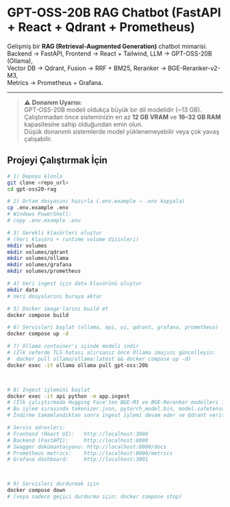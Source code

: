 # GPT-OSS-20B RAG Chatbot (FastAPI + React + Qdrant + Prometheus)

Gelişmiş bir **RAG (Retrieval-Augmented Generation)** chatbot mimarisi.  
Backend → FastAPI, Frontend → React + Tailwind, LLM → GPT-OSS-20B (Ollama),  
Vector DB → Qdrant, Fusion → RRF + BM25, Reranker → BGE-Reranker-v2-M3,  
Metrics → Prometheus + Grafana.

---
> ⚠️ **Donanım Uyarısı:**  
> GPT-OSS-20B modeli oldukça büyük bir dil modelidir (~13 GB).  
> Çalıştırmadan önce sisteminizin en az **12 GB VRAM** ve **16–32 GB RAM** kapasitesine sahip olduğundan emin olun.  
> Düşük donanımlı sistemlerde model yüklenemeyebilir veya çok yavaş çalışabilir.

## Projeyi Çalıştırmak İçin

```bash
# 1) Depoyu klonla
git clone <repo_url>
cd gpt-oss20-rag

# 2) Ortam dosyasını hazırla (.env.example → .env kopyala)
cp .env.example .env
# Windows PowerShell:
# copy .env.example .env

# 3) Gerekli klasörleri oluştur
# (Veri klasörü + runtime volume dizinleri)
mkdir volumes
mkdir volumes/qdrant
mkdir volumes/ollama
mkdir volumes/grafana
mkdir volumes/prometheus

# 4) Veri ingest için data klasörünü oluştur
mkdir data
# Veri dosyalarını buraya aktar

# 5) Docker image'larını build et
docker compose build

# 6) Servisleri başlat (ollama, api, ui, qdrant, grafana, prometheus)
docker compose up -d

# 7) Ollama container'ı içinde modeli indir
# (İlk seferde TLS hatası alırsanız önce Ollama imajını güncelleyin:
#  docker pull ollama/ollama:latest && docker compose up -d)
docker exec -it ollama ollama pull gpt-oss:20b



# 8) Ingest işlemini başlat
docker exec -it api python -m app.ingest
# (İlk çalıştırmada Hugging Face'ten BGE-M3 ve BGE-Reranker modelleri indirilecek (~4 GB toplam).
# Bu işlem sırasında tokenizer.json, pytorch_model.bin, model.safetensors gibi dosyalar otomatik olarak indirilir.
# İndirme tamamlandıktan sonra ingest işlemi devam eder ve Qdrant veritabanına veri yüklenir.)

# Servis adresleri:
# Frontend (React UI):   http://localhost:3000
# Backend (FastAPI):     http://localhost:8000
# Swagger dokümantasyonu: http://localhost:8000/docs
# Prometheus metrics:    http://localhost:8000/metrics
# Grafana dashboard:     http://localhost:3001



# 9) Servisleri durdurmak için
docker compose down
# (veya sadece geçici durdurma için: docker compose stop)
